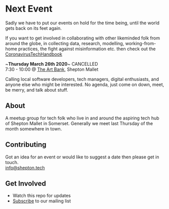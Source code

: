 # Next Event 
Sadly we have to put our events on hold for the time being, until the world gets back on its feet again. 

If you want to get involved in collaborating with other likeminded folk from around the globe, in collecting data, research, modelling, working-from-home practices, the fight against misinformation etc. then check out the [CoronavirusTechHandbook](https://coronavirustechhandbook.com/)

~**Thursday March 26th 2020**~ CANCELLED    
7:30 - 10:00 @ [The Art Bank](http://www.artbank.org.uk), Shepton Mallet

Calling local software developers, tech managers, digital enthusiasts, and anyone else who might be interested.
No agenda, just come on down, meet, be merry, and talk about stuff.

## About
A meetup group for tech folk who live in and around the aspiring tech hub of Shepton Mallet in Somerset. Generally we meet last Thursday of the month somewhere in town.

## Contributing
Got an idea for an event or would like to suggest a date then please get in touch.  
[info@shepton.tech](mailto:info@shepton.tech)

## Get Involved
- Watch this repo for updates
- [Subscribe](http://eepurl.com/gJVaZj) to our mailing list 

[art-bank-map]: https://www.google.com/maps/place/The+Art+Bank+Cafe/@51.1903418,-2.5469142,15z/data=!4m5!3m4!1s0x0:0xe2ea59dd187c70b4!8m2!3d51.1903418!4d-2.5469142


